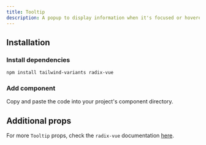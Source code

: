 ```yaml
---
title: Tooltip
description: A popup to display information when it's focused or hovered.
---
```


<ComponentPreview name="Tooltip" />

## Installation

<Steps>

### Install dependencies

```bash
npm install tailwind-variants radix-vue
```

### Add component

Copy and paste the code into your project's component directory.

<ComponentCode name="Tooltip" type="ui" />

</Steps>

## Additional props

For more `Tooltip` props, check the `radix-vue` documentation [here](https://www.radix-vue.com/components/tooltip.html).
